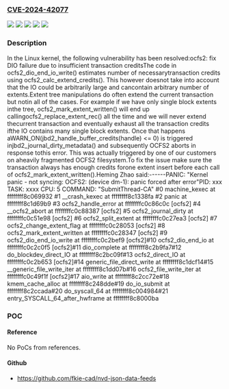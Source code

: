 ### [CVE-2024-42077](https://cve.mitre.org/cgi-bin/cvename.cgi?name=CVE-2024-42077)
![](https://img.shields.io/static/v1?label=Product&message=Linux&color=blue)
![](https://img.shields.io/static/v1?label=Version&message=&color=brightgreen)
![](https://img.shields.io/static/v1?label=Version&message=4.6%20&color=brightgreen)
![](https://img.shields.io/static/v1?label=Version&message=c15471f79506830f80eca0e7fe09b8213953ab5f%20&color=brightgreen)
![](https://img.shields.io/static/v1?label=Vulnerability&message=n%2Fa&color=blue)

### Description

In the Linux kernel, the following vulnerability has been resolved:ocfs2: fix DIO failure due to insufficient transaction creditsThe code in ocfs2_dio_end_io_write() estimates number of necessarytransaction credits using ocfs2_calc_extend_credits().  This however doesnot take into account that the IO could be arbitrarily large and cancontain arbitrary number of extents.Extent tree manipulations do often extend the current transaction but notin all of the cases.  For example if we have only single block extents inthe tree, ocfs2_mark_extent_written() will end up callingocfs2_replace_extent_rec() all the time and we will never extend thecurrent transaction and eventually exhaust all the transaction credits ifthe IO contains many single block extents.  Once that happens aWARN_ON(jbd2_handle_buffer_credits(handle) <= 0) is triggered injbd2_journal_dirty_metadata() and subsequently OCFS2 aborts in response tothis error.  This was actually triggered by one of our customers on aheavily fragmented OCFS2 filesystem.To fix the issue make sure the transaction always has enough credits forone extent insert before each call of ocfs2_mark_extent_written().Heming Zhao said:------PANIC: "Kernel panic - not syncing: OCFS2: (device dm-1): panic forced after error"PID: xxx  TASK: xxxx  CPU: 5  COMMAND: "SubmitThread-CA"  #0 machine_kexec at ffffffff8c069932  #1 __crash_kexec at ffffffff8c1338fa  #2 panic at ffffffff8c1d69b9  #3 ocfs2_handle_error at ffffffffc0c86c0c [ocfs2]  #4 __ocfs2_abort at ffffffffc0c88387 [ocfs2]  #5 ocfs2_journal_dirty at ffffffffc0c51e98 [ocfs2]  #6 ocfs2_split_extent at ffffffffc0c27ea3 [ocfs2]  #7 ocfs2_change_extent_flag at ffffffffc0c28053 [ocfs2]  #8 ocfs2_mark_extent_written at ffffffffc0c28347 [ocfs2]  #9 ocfs2_dio_end_io_write at ffffffffc0c2bef9 [ocfs2]#10 ocfs2_dio_end_io at ffffffffc0c2c0f5 [ocfs2]#11 dio_complete at ffffffff8c2b9fa7#12 do_blockdev_direct_IO at ffffffff8c2bc09f#13 ocfs2_direct_IO at ffffffffc0c2b653 [ocfs2]#14 generic_file_direct_write at ffffffff8c1dcf14#15 __generic_file_write_iter at ffffffff8c1dd07b#16 ocfs2_file_write_iter at ffffffffc0c49f1f [ocfs2]#17 aio_write at ffffffff8c2cc72e#18 kmem_cache_alloc at ffffffff8c248dde#19 do_io_submit at ffffffff8c2ccada#20 do_syscall_64 at ffffffff8c004984#21 entry_SYSCALL_64_after_hwframe at ffffffff8c8000ba

### POC

#### Reference
No PoCs from references.

#### Github
- https://github.com/fkie-cad/nvd-json-data-feeds

